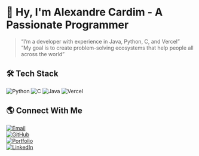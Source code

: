 # 👋 Hy, I'm Alexandre Cardim - A Passionate Programmer

> “I’m a developer with experience in Java, Python, C, and Vercel”  
> “My goal is to create problem-solving ecosystems that help people all across the world”

## 🛠️ Tech Stack
![Python](https://img.shields.io/badge/Python-3776AB?style=for-the-badge&logo=python&logoColor=white)
![C](https://img.shields.io/badge/C-00599C?style=for-the-badge&logo=c&logoColor=white)
![Java](https://img.shields.io/badge/Java-007396?style=for-the-badge&logo=java&logoColor=white)
![Vercel](https://img.shields.io/badge/Vercel-000000?style=for-the-badge&logo=vercel&logoColor=white)

## 🌎 Connect With Me
[![Email](https://img.shields.io/badge/Email-D14836?style=for-the-badge&logo=gmail&logoColor=white)](mailto:alexcardimdev@gmail.com)  
[![GitHub](https://img.shields.io/badge/GitHub-181717?style=for-the-badge&logo=github&logoColor=white)](https://github.com/alexcardim)  
[![Portfolio](https://img.shields.io/badge/Portfolio-000000?style=for-the-badge&logo=vercel&logoColor=white)](https://alexcardim.com/portfolio)  
[![LinkedIn](https://img.shields.io/badge/LinkedIn-0A66C2?style=for-the-badge&logo=linkedin&logoColor=white)](https://www.linkedin.com/in/YOURUSERNAME/)

